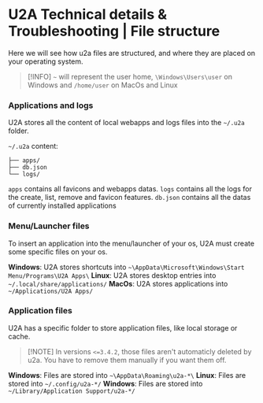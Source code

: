 # U2A Technical details & Troubleshooting | File structure

Here we will see how u2a files are structured, and where they are placed on your operating system.

> [!INFO] `~` will represent the user home, `\Windows\Users\user` on Windows and `/home/user` on MacOs and Linux

### Applications and logs
U2A stores all the content of local webapps and logs files into the `~/.u2a` folder.

`~/.u2a` content:

```shell
├── apps/
├── db.json
└── logs/
```

`apps` contains all favicons and webapps datas.
`logs` contains all the logs for the create, list, remove and favicon features.
`db.json` contains all the datas of currently installed applications

### Menu/Launcher files
To insert an application into the menu/launcher of your os, U2A must create some specific files on your os.

**Windows**: U2A stores shortcuts into `~\AppData\Microsoft\Windows\Start Menu/Programs\U2A Apps\`
**Linux**: U2A stores desktop entries into `~/.local/share/applications/`
**MacOs**: U2A stores applications into `~/Applications/U2A Apps/`

### Application files
U2A has a specific folder to store application files, like local storage or cache.

> [!NOTE] In versions `<=3.4.2`, those files aren't automaticly deleted by u2a. You have to remove them manually if you want them off.

**Windows**: Files are stored into `~\AppData\Roaming\u2a-*\`
**Linux**: Files are stored into `~/.config/u2a-*/`
**Windows**: Files are stored into `~/Library/Application Support/u2a-*/`
